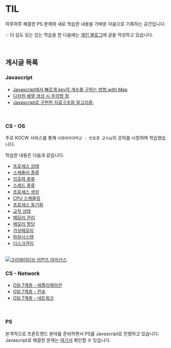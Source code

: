 # TIL
하루하루 해결한 PS 문제와 새로 학습한 내용을 가벼운 마음으로 기록하는 공간입니다.  

💡 더 심도 있는 있는 학습을 한 다음에는 [개인 블로그](https://victor-log.vercel.app/post)에 글을 작성하고 있습니다.

<br />

## 게시글 목록
### Javascript
- [Javascript에서 빠르게 key의 개수를 구하는 방법 with Map](./Javascript/Javascript에서_빠르게_key의_개수를_구하는_방법_with_Map)
- [다차원 배열 생성 시 주의할 점](./Javascript/다차원_배열_생성_시_주의할_점.md)
- [Javascript로 구현한 자료구조와 알고리즘](./Javascript/Javascript로_구현한_자료구조와_알고리즘.md);

<br />

### CS - OS
주로 KOCW 서비스를 통해 `이화여자대학교 - 반효경 교수님`의 강의를 시청하며 학습했습니다.  

학습한 내용은 다음과 같습니다.
- [프로세스 상태](./CS/OS/processState.md)
- [스케줄러 종류](./CS/OS/schedulerType.md)
- [입출력 종류](./CS/OS/inputOutType.md)
- [스레드 종류](./CS/OS/thread.md)
- [프로세스 생성](./CS/OS/processCreation.md)
- [CPU 스케줄링](./CS/OS/cpuScheduling.md)
- [프로세스 동기화](./CS/OS/processSynchronization.md)
- [교착 상태](./CS/OS/deadlock.md)
- [메모리 관리](./CS/OS/memoryManagement.md)
- [메모리 할당](./CS/OS/memoryAllocation.md)
- [가상메모리](./CS/OS/virtualMemory.md)
- [파일시스템](./CS/OS/fileSystem.md)
- [디스크관리](./CS/OS/diskManagement.md)

<br />

<a rel="license" href="http://creativecommons.org/licenses/by-nc-sa/4.0/">
  <img alt="크리에이티브 커먼즈 라이선스" style="border-width:0" src="https://i.creativecommons.org/l/by-nc-sa/4.0/88x31.png" />
</a>

### CS - Network
- [OSI 7계층 - 애플리케이션](./CS/Network/OSI_7계층_-_애플리케이션.md)
- [OSI 7계층 - 전송](./CS/Network/OSI_7계층_-_전송.md)
- [OSI 7계층 - 네트워크](./CS/Network/OSI_7계층_-_네트워크.md)

<br />

### PS
본격적으로 프론트엔드 분야를 준비하면서 PS를 Javascript로 진행하고 있습니다.
Javascript로 해결한 문제는 [여기서](./PS/Javascript/) 확인할 수 있습니다.
